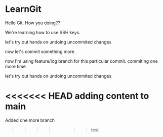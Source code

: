 # LearnGit

Hello Git. How you doing??

We're learning how to use SSH keys.

let's try out hands on undoing uncommited changes.

now let's commit something more.


now I'm using feature/log branch for this particular commit.
commiting one more time
 
let's try out hands on undoing uncommited changes.

<<<<<<< HEAD
adding content to main
=======

Added one more branch
>>>>>>> test
